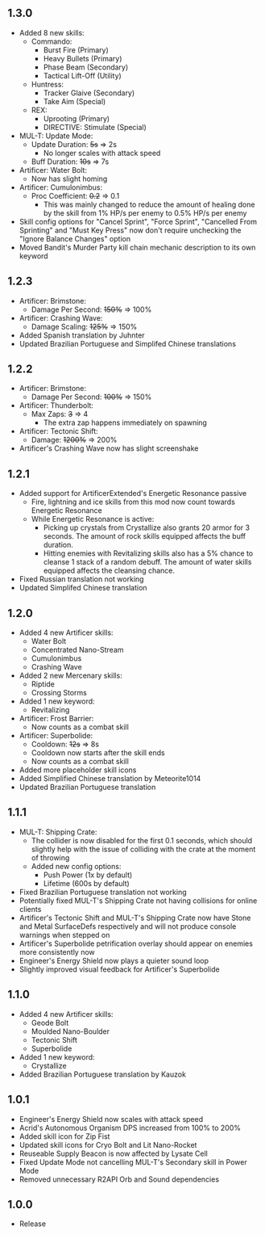 ## 1.3.0
* Added 8 new skills:
	* Commando:
		* Burst Fire (Primary)
		* Heavy Bullets (Primary)
		* Phase Beam (Secondary)
		* Tactical Lift-Off (Utility)
	* Huntress:
		* Tracker Glaive (Secondary)
		* Take Aim (Special)
	* REX:
		* Uprooting (Primary)
		* DIRECTIVE: Stimulate (Special)
* MUL-T: Update Mode:
	* Update Duration: ~~5s~~ ⇒ 2s
		* No longer scales with attack speed
	* Buff Duration: ~~10s~~ ⇒ 7s
* Artificer: Water Bolt:
	* Now has slight homing
* Artificer: Cumulonimbus:
	* Proc Coefficient: ~~0.2~~ ⇒ 0.1
		* This was mainly changed to reduce the amount of healing done by the skill from 1% HP/s per enemy to 0.5% HP/s per enemy
* Skill config options for "Cancel Sprint", "Force Sprint", "Cancelled From Sprinting" and "Must Key Press" now don't require unchecking the "Ignore Balance Changes" option
* Moved Bandit's Murder Party kill chain mechanic description to its own keyword
## 1.2.3
* Artificer: Brimstone:
	* Damage Per Second: ~~150%~~ ⇒ 100%
* Artificer: Crashing Wave:
	* Damage Scaling: ~~125%~~ ⇒ 150%
* Added Spanish translation by Juhnter
* Updated Brazilian Portuguese and Simplifed Chinese translations
## 1.2.2
* Artificer: Brimstone:
	* Damage Per Second: ~~100%~~ ⇒ 150%
* Artificer: Thunderbolt:
	* Max Zaps: ~~3~~ ⇒ 4
		* The extra zap happens immediately on spawning
* Artificer: Tectonic Shift:
	* Damage: ~~1200%~~ ⇒ 200%
* Artificer's Crashing Wave now has slight screenshake
## 1.2.1
* Added support for ArtificerExtended's Energetic Resonance passive
	* Fire, lightning and ice skills from this mod now count towards Energetic Resonance
	* While Energetic Resonance is active:
		* Picking up crystals from Crystallize also grants 20 armor for 3 seconds. The amount of rock skills equipped affects the buff duration.
		* Hitting enemies with Revitalizing skills also has a 5% chance to cleanse 1 stack of a random debuff. The amount of water skills equipped affects the cleansing chance.
* Fixed Russian translation not working
* Updated Simplifed Chinese translation
## 1.2.0
* Added 4 new Artificer skills:
	* Water Bolt
	* Concentrated Nano-Stream
	* Cumulonimbus
	* Crashing Wave
* Added 2 new Mercenary skills:
	* Riptide
	* Crossing Storms
* Added 1 new keyword:
	* Revitalizing
* Artificer: Frost Barrier:
	* Now counts as a combat skill
* Artificer: Superbolide:
	* Cooldown: ~~12s~~ ⇒ 8s
	* Cooldown now starts after the skill ends
	* Now counts as a combat skill
* Added more placeholder skill icons
* Added Simplified Chinese translation by Meteorite1014
* Updated Brazilian Portuguese translation
## 1.1.1
* MUL-T: Shipping Crate:
	* The collider is now disabled for the first 0.1 seconds, which should slightly help with the issue of colliding with the crate at the moment of throwing
	* Added new config options:
		* Push Power (1x by default)
		* Lifetime (600s by default)
* Fixed Brazilian Portuguese translation not working
* Potentially fixed MUL-T's Shipping Crate not having collisions for online clients
* Artificer's Tectonic Shift and MUL-T's Shipping Crate now have Stone and Metal SurfaceDefs respectively and will not produce console warnings when stepped on
* Artificer's Superbolide petrification overlay should appear on enemies more consistently now
* Engineer's Energy Shield now plays a quieter sound loop
* Slightly improved visual feedback for Artificer's Superbolide
## 1.1.0
* Added 4 new Artificer skills:
	* Geode Bolt
	* Moulded Nano-Boulder
	* Tectonic Shift
	* Superbolide
* Added 1 new keyword:
	* Crystallize
* Added Brazilian Portuguese translation by Kauzok
## 1.0.1
* Engineer's Energy Shield now scales with attack speed
* Acrid's Autonomous Organism DPS increased from 100% to 200%
* Added skill icon for Zip Fist
* Updated skill icons for Cryo Bolt and Lit Nano-Rocket
* Reuseable Supply Beacon is now affected by Lysate Cell
* Fixed Update Mode not cancelling MUL-T's Secondary skill in Power Mode
* Removed unnecessary R2API Orb and Sound dependencies
## 1.0.0
* Release
